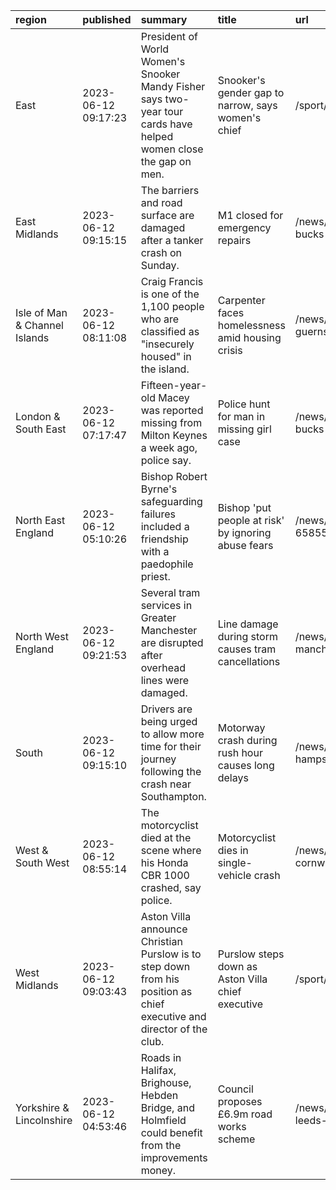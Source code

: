 | region                        | published           | summary                                                                                                               | title                                               | url                                        |   summary_compound_score |   title_compound_score |   summary_minus_title |
|:------------------------------|:--------------------|:----------------------------------------------------------------------------------------------------------------------|:----------------------------------------------------|:-------------------------------------------|-------------------------:|-----------------------:|----------------------:|
| East                          | 2023-06-12 09:17:23 | President of World Women's Snooker Mandy Fisher says two-year tour cards have helped women close the gap on men.      | Snooker's gender gap to narrow, says women's chief  | /sport/snooker/65871212                    |                   0      |                 0      |                0      |
| East Midlands                 | 2023-06-12 09:15:15 | The barriers and road surface are damaged after a tanker crash on Sunday.                                             | M1 closed for emergency repairs                     | /news/uk-england-beds-bucks-herts-65876842 |                  -0.6808 |                -0.3818 |                0.299  |
| Isle of Man & Channel Islands | 2023-06-12 08:11:08 | Craig Francis is one of the 1,100 people who are classified as "insecurely housed" in the island.                     | Carpenter faces homelessness amid housing crisis    | /news/world-europe-guernsey-65871192       |                  -0.34   |                -0.6249 |               -0.2849 |
| London & South East           | 2023-06-12 07:17:47 | Fifteen-year-old Macey was reported missing from Milton Keynes a week ago, police say.                                | Police hunt for man in missing girl case            | /news/uk-england-beds-bucks-herts-65875267 |                  -0.296  |                -0.296  |                0      |
| North East England            | 2023-06-12 05:10:26 | Bishop Robert Byrne's safeguarding failures included a friendship with a paedophile priest.                           | Bishop 'put people at risk' by ignoring abuse fears | /news/uk-england-tyne-65855035             |                   0.25   |                -0.8957 |               -1.1457 |
| North West England            | 2023-06-12 09:21:53 | Several tram services in Greater Manchester are disrupted after overhead lines were damaged.                          | Line damage during storm causes tram cancellations  | /news/uk-england-manchester-65875352       |                  -0.1027 |                -0.4939 |               -0.3912 |
| South                         | 2023-06-12 09:15:10 | Drivers are being urged to allow more time for their journey following the crash near Southampton.                    | Motorway crash during rush hour causes long delays  | /news/uk-england-hampshire-65875965        |                  -0.2023 |                -0.4019 |               -0.1996 |
| West & South West             | 2023-06-12 08:55:14 | The motorcyclist died at the scene where his Honda CBR 1000 crashed, say police.                                      | Motorcyclist dies in single-vehicle crash           | /news/uk-england-cornwall-65870784         |                  -0.5574 |                -0.4019 |                0.1555 |
| West Midlands                 | 2023-06-12 09:03:43 | Aston Villa announce Christian Purslow is to step down from his position as chief executive and director of the club. | Purslow steps down as Aston Villa chief executive   | /sport/football/65876630                   |                   0      |                 0      |                0      |
| Yorkshire & Lincolnshire      | 2023-06-12 04:53:46 | Roads in Halifax, Brighouse, Hebden Bridge, and Holmfield could benefit from the improvements money.                  | Council proposes £6.9m road works scheme            | /news/uk-england-leeds-65858202            |                   0.6486 |                 0      |               -0.6486 |